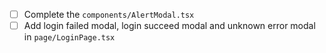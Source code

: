 + [ ] Complete the `components/AlertModal.tsx`
+ [ ] Add login failed modal, login succeed modal and unknown error
  modal in `page/LoginPage.tsx`